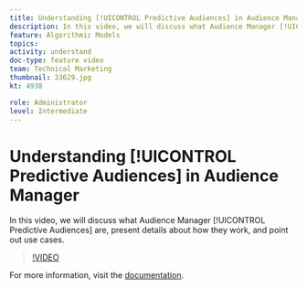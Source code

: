 ```yaml
---
title: Understanding [!UICONTROL Predictive Audiences] in Audience Manager
description: In this video, we will discuss what Audience Manager [!UICONTROL Predictive Audiences] are, present details about how they work, and point out use cases.
feature: Algorithmic Models
topics: 
activity: understand
doc-type: feature video
team: Technical Marketing
thumbnail: 33629.jpg
kt: 4938

role: Administrator
level: Intermediate
---
```


# Understanding [!UICONTROL Predictive Audiences] in Audience Manager

In this video, we will discuss what Audience Manager [!UICONTROL Predictive Audiences] are, present details about how they work, and point out use cases.

>[!VIDEO](https://video.tv.adobe.com/v/33629/?quality=12)

For more information, visit the [documentation](https://docs.adobe.com/content/help/en/audience-manager/user-guide/features/algorithmic-models/predictive-audiences/predictive-audiences.html).
